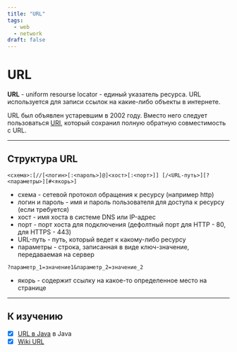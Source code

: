 ```yaml
---
title: "URL"
tags:
  - web
  - network
draft: false
---
```


# URL

**URL** - uniform resourse locator - единый указатель ресурса.
URL используется для записи ссылок на какие-либо объекты в интернете.

URL был объявлен устаревшим в 2002 году. 
Вместо него следует пользоваться [URI](uri.md), который сохранил полную обратную совместимость с URL.

---
## Структура URL

```
<схема>:[//[<логин>[:<пароль>]@]<хост>[:<порт>]] [/<URL-путь>][?<параметры>][#<якорь>]
```

- схема - сетевой протокол обращения к ресурсу (например http)
- логин и пароль - имя и пароль пользователя для доступа к ресурсу (если требуется)
- хост - имя хоста в системе DNS или IP-адрес
- порт - порт хоста для подключения (дефолтный порт для HTTP - 80, для HTTPS - 443)
- URL-путь - путь, который ведет к какому-либо ресурсу
- параметры - строка, записанная в виде ключ-значение, передаваемая на сервер
```
?параметр_1=значение1&параметр_2=значение_2
```
- якорь - содержит ссылку на какое-то определенное место на странице

---
## К изучению

- [X] [URL в Java](../java/url.md) в Java
- [X] [Wiki URL](https://ru.wikipedia.org/wiki/URL)